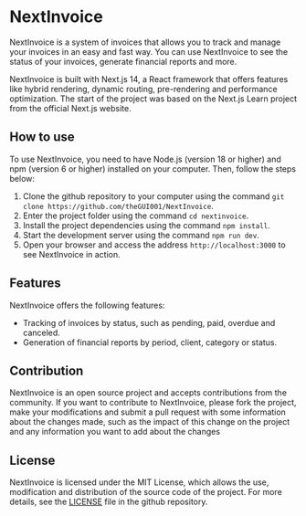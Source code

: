 # NextInvoice

NextInvoice is a system of invoices that allows you to track and manage your invoices in an easy and fast way. You can use NextInvoice to see the status of your invoices, generate financial reports and more.

NextInvoice is built with Next.js 14, a React framework that offers features like hybrid rendering, dynamic routing, pre-rendering and performance optimization. The start of the project was based on the Next.js Learn project from the official Next.js website.

## How to use

To use NextInvoice, you need to have Node.js (version 18 or higher) and npm (version 6 or higher) installed on your computer. Then, follow the steps below:

1. Clone the github repository to your computer using the command `git clone https://github.com/theGUI001/NextInvoice`.
2. Enter the project folder using the command `cd nextinvoice`.
3. Install the project dependencies using the command `npm install`.
4. Start the development server using the command `npm run dev`.
5. Open your browser and access the address `http://localhost:3000` to see NextInvoice in action.

## Features

NextInvoice offers the following features:

- Tracking of invoices by status, such as pending, paid, overdue and canceled.
- Generation of financial reports by period, client, category or status.

## Contribution

NextInvoice is an open source project and accepts contributions from the community. If you want to contribute to NextInvoice, please fork the project, make your modifications and submit a pull request with some information about the changes made, such as the impact of this change on the project and any information you want to add about the changes

## License

NextInvoice is licensed under the MIT License, which allows the use, modification and distribution of the source code of the project. For more details, see the [LICENSE](https://github.com/theGUI001/NextInvoice/blob/master/LICENSE) file in the github repository.
